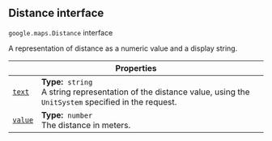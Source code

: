 
<devsite-heading text=" Distance interface" for="Distance" level="h2" link="" toc="" back-to-top=""><h2 id="Distance" is-upgraded="">Distance interface </h2></devsite-heading>
<p>
<code translate="no" dir="ltr"><span itemprop="path">google.maps</span>.<span itemprop="name">Distance</span></code>
interface
</p>
<p>A representation of distance as a numeric value and a display string.</p>
<div class="devsite-table-wrapper"><table class="properties responsive" summary="interface Distance - Properties">
<thead>
<tr><th colspan="2">Properties</th>
</tr></thead>
<tbody>
<tr id="Distance.text">
<td itemprop="property"><code translate="no" dir="ltr"><a class="secret-link" href="#Distance.text"><span>text</span></a></code></td>
<td><div><strong>Type:</strong>&nbsp; <code translate="no" dir="ltr">string</code></div>
<div class="desc">A string representation of the distance value, using the <code translate="no" dir="ltr">UnitSystem</code> specified in the request.</div></td>
</tr>
<tr id="Distance.value">
<td itemprop="property"><code translate="no" dir="ltr"><a class="secret-link" href="#Distance.value"><span>value</span></a></code></td>
<td><div><strong>Type:</strong>&nbsp; <code translate="no" dir="ltr">number</code></div>
<div class="desc">The distance in meters.</div></td>
</tr>
</tbody>
</table></div>
<script src="replace_links.js"></script>

